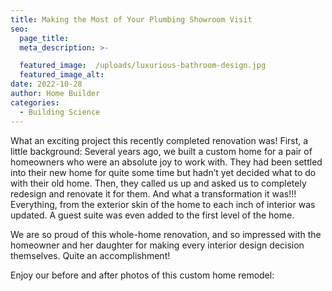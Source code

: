 ```yaml
---
title: Making the Most of Your Plumbing Showroom Visit
seo:
  page_title:
  meta_description: >-

  featured_image:  /uploads/luxurious-bathroom-design.jpg
  featured_image_alt:
date: 2022-10-28
author: Home Builder
categories:
  - Building Science
---
```


What an exciting project this recently completed renovation was! First, a little background: Several years ago, we built a custom home for a pair of homeowners who were an absolute joy to work with. They had been settled into their new home for quite some time but hadn’t yet decided what to do with their old home. Then, they called us up and asked us to completely redesign and renovate it for them. And what a transformation it was!!! Everything, from the exterior skin of the home to each inch of interior was updated. A guest suite was even added to the first level of the home.

We are so proud of this whole-home renovation, and so impressed with the homeowner and her daughter for making every interior design decision themselves. Quite an accomplishment!

Enjoy our before and after photos of this custom home remodel: